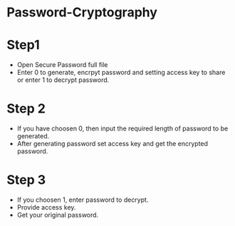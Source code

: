 # Password-Cryptography
# Step1
- Open Secure Password full file
- Enter 0 to generate, encrpyt password and setting access key to share or enter 1 to decrypt password.
# Step 2
- If you have choosen 0, then input the required length of password to be generated.
- After generating password set access key and get the encrypted password.
# Step 3
- If you choosen 1, enter password to decrypt.
- Provide access key.
- Get your original password.


